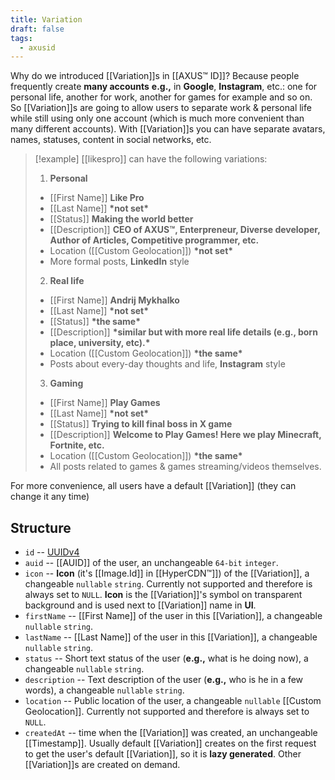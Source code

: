 ```yaml
---
title: Variation
draft: false
tags:
  - axusid
---
```

Why do we introduced [[Variation]]s in [[AXUS™ ID]]? Because people frequently create **many accounts** **e.g.,** in **Google**, **Instagram**, etc.: one for personal life, another for work, another for games for example and so on.
So [[Variation]]s are going to allow users to separate work & personal life while still using only one account (which is much more convenient than many different accounts). 
With [[Variation]]s you can have separate avatars, names, statuses, content in social networks, etc.

> [!example]
> [[likespro]] can have the following variations:
> 1. **Personal**
> 	- [[First Name]] **Like Pro**
> 	- [[Last Name]] **\*not set\***
> 	- [[Status]] **Making the world better**
> 	- [[Description]] **CEO of AXUS™, Enterpreneur, Diverse developer, Author of Articles, Competitive programmer, etc.**
> 	- Location ([[Custom Geolocation]]) **\*not set\***
> 	- More formal posts, **LinkedIn** style
> 2. **Real life**
> 	- [[First Name]] **Andrij Mykhalko**
> 	- [[Last Name]] **\*not set\***
> 	- [[Status]] **\*the same\***
> 	- [[Description]] **\*similar but with more real life details (e.g., born place, university, etc).\***
> 	- Location ([[Custom Geolocation]]) **\*the same\***
> 	- Posts about every-day thoughts and life, **Instagram** style
> 3. **Gaming**
> 	- [[First Name]] **Play Games**
> 	- [[Last Name]] **\*not set\***
> 	- [[Status]] **Trying to kill final boss in X game**
> 	- [[Description]] **Welcome to Play Games! Here we play Minecraft, Fortnite, etc.**
> 	- Location ([[Custom Geolocation]]) **\*the same\***
> 	- All posts related to games & games streaming/videos themselves.

For more convenience, all users have a default [[Variation]] (they can change it any time)
## Structure
- `id` -- [UUIDv4](https://en.wikipedia.org/wiki/Universally_unique_identifier)
- `auid` -- [[AUID]] of the user, an unchangeable `64-bit` `integer`.
- `icon` -- **Icon** (it's [[Image.Id]] in [[HyperCDN™]]) of the [[Variation]], a changeable `nullable` `string`. Currently not supported and therefore is always set to `NULL`. **Icon** is the [[Variation]]'s symbol on transparent background and is used next to [[Variation]] name in **UI**.
- `firstName` -- [[First Name]] of the user in this [[Variation]], a changeable `nullable` `string`.
- `lastName` -- [[Last Name]] of the user in this [[Variation]], a changeable `nullable` `string`.
- `status` -- Short text status of the user (**e.g.,** what is he doing now), a changeable `nullable` `string`.
- `description` -- Text description of the user (**e.g.,** who is he in a few words), a changeable `nullable` `string`.
- `location` -- Public location of the user, a changeable `nullable` [[Custom Geolocation]]. Currently not supported and therefore is always set to `NULL`.
- `createdAt` -- time when the [[Variation]] was created, an unchangeable [[Timestamp]]. Usually default [[Variation]] creates on the first request to get the user's default [[Variation]], so it is **lazy generated**. Other [[Variation]]s are created on demand.